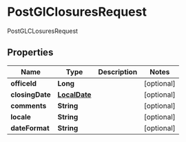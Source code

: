 

# PostGlClosuresRequest

PostGLCLosuresRequest
## Properties

Name | Type | Description | Notes
------------ | ------------- | ------------- | -------------
**officeId** | **Long** |  |  [optional]
**closingDate** | [**LocalDate**](LocalDate.md) |  |  [optional]
**comments** | **String** |  |  [optional]
**locale** | **String** |  |  [optional]
**dateFormat** | **String** |  |  [optional]




